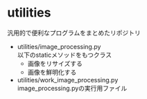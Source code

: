 # utilities
汎用的で便利なプログラムをまとめたリポジトリ  

- utilities/image_processing.py  
    以下のstaticメソッドをもつクラス  
    - 画像をリサイズする
    - 画像を鮮明化する
- utilities/work_image_processing.py  
    image_processing.pyの実行用ファイル  